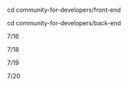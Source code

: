 cd community-for-developers/front-end

cd community-for-developers/back-end

<!-- 회원가입 유효성 검사 완성 > 백엔드 전달 o -->
<!-- 회원가입 api 연동 RTK Thunk 예시 하나 작성해보기 (backurl 설정) -->
<!-- 로그인 api 연동 -->
<!-- 로그인 시 헤더 로그인 대신 내 정보 띄우기 -->
<!-- 로그인 안할 시 햄버거 메뉴 로그인/회원가입 띄우기 -->
<!--간편 로그인 컴포넌트로 따로 빼기 (OAuth 확인) -->
<!-- 회원가입 후 홈 화면으로 이동 (reducer 작동 과정 체크) -->
<!-- 새로고침하면 헤더 메뉴 깜빡이는거 수정 -->
<!-- 로그아웃 구현 (state / localstorage 비우기) -->
<!-- 내 정보에 회원정보 불러오기 -->
<!-- 회원정보 redux에서 가져와서 defaultValue 인식하게 만들기 -->
<!-- 사용 기술 배열 만들고, tag component사용해서 추가하기 -->
<!-- 태그 컴포넌트 누르면 배열에서 삭제 데이터 보낼 때 배열 형식으로 보내기-->
<!-- 로그아웃 시 알람띄우기 -->
<!-- 마이페이지에서 로그아웃했을 때 발생하는 에러 처리 -->
<!-- 회원정보 변경 (patch api 만들기) -> req.body 수정 용민님께 요청 (현재 비밀번호 x / 비밀번호 변경은 항목 따로 만들기) -->
<!-- 로그인 된 상태로 로그인 시 리다이렉팅 -->
<!-- reducer 리팩토링 -->
<!-- 포트폴리오 긁어오기 -->
<!-- 폴더구조 변경 id > portfolio,scrap,index 파일 관리하기 쉽다. -->
<!-- 포트폴리오 css -->
<!-- userid로 qna 긁어오기 api 구현 -->

<!-- 로그인 확인 app 말고 getserversideprops로 변경하기(모든 페이지 적용) -->
<!-- 서버에서 토큰을 쿠키로 넣어줘야 함 -->

<!-- 유저정보 serversideprops하기 -->
<!--
다른 사람도 프로필 페이지 볼 수 있게 하기 (api 변경 / hidden할 컴포넌트 설정) -->
<!-- redux apis 이름 바꾸기 (myinfo > userinfo 하나로 관리하기) -->
<!-- 프로필 사진 없을 경우, 기본 이미지로 적용 -->
<!-- 로그아웃 api 구현 -->
<!-- qna api 수정 및 데이터 가공 -->

7/16

<!-- 포트폴리오 링크 달기 -->
<!-- 포트폴리오 skills 달기 -->
<!-- 포트폴리오 레이아웃 수정-->
<!-- qna 꾸미기 / 링크 달기 -->

7/18

<!-- 질문/포트폴리오 등록하기 버튼 변경하기 -->
<!-- 간편로그인 api 연동 -->
<!-- 스크랩북 긁어오기 -->
<!-- 내 정보에서 로그아웃하면 새로고침 발생시키기 -->

7/19

<!-- 카카오 연동 -->
<!-- 비밀번호변경하기 -->
<!-- 비밀번호 가입 유형에 따라 보여줄지말지 결정하기 -->
<!-- 비밀번호 변경 시 profilepage로 리다이렉팅 -->
<!-- 로그인 안한 상태에서 접근 시 홈으로 리다이렉팅 -->
<!-- 회원탈퇴 완료 시 홈으로 리다이렉팅 -->
<!-- 스크랩북 UI 구현 > author 닉네임 반환시켜줘야함 / imgUrl 반환해줘야함 -->

7/20

<!-- 이미지 처리 -->
<!-- 프로필 skills 배열로 반환시킬 수 있는지? -->
<!-- 이메일 인증  -->
<!-- 로그인 에러메시지 받아서 화면에 띄우기 -->

<!-- 포트폴리오(+ 스크랩) 썸네일,프로필 이미지 -->
<!-- 스크랩 - 포트폴리오 같은 컴포넌트에서 다른 프롭스 넣기 -->
<!-- 프로필 카드 이미지 식(null 일 때) 수정하기 -->
